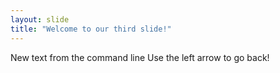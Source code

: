 ```yaml
---
layout: slide
title: "Welcome to our third slide!"
---
```

New text from the command line
Use the left arrow to go back!
